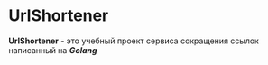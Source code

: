 # UrlShortener

**UrlShortener** - это учебный проект сервиса сокращения ссылок написанный на ***Golang***